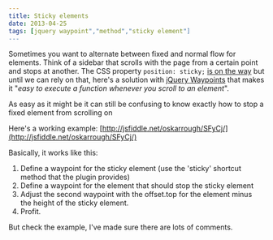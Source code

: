 ```yaml
---
title: Sticky elements
date: 2013-04-25
tags: [jquery waypoint","method","sticky element"]
---
```


Sometimes you want to alternate between fixed and normal flow for elements. Think of a sidebar that scrolls with the page from a certain point and stops at another. The CSS property `position: sticky;` [is on the way](http://updates.html5rocks.com/2012/08/Stick-your-landings-position-sticky-lands-in-WebKit) but until we can rely on that, here's a solution with [jQuery Waypoints](http://imakewebthings.com/jquery-waypoints/) that makes it "_easy to execute a function whenever you scroll to an element_".

<!--more-->

As easy as it might be it can still be confusing to know exactly how to stop a fixed element from scrolling on

Here's a working example: [http://jsfiddle.net/oskarrough/SFyCj/](http://jsfiddle.net/oskarrough/SFyCj/)

Basically, it works like this:

1.  <span style="line-height: 17px;">Define a waypoint for the sticky element (use the 'sticky' shortcut method that the plugin provides)</span>
2.  Define a waypoint for the element that should stop the sticky element
3.  Adjust the second waypoint with the offset.top for the element minus the height of the sticky element.
4.  Profit.

But check the example, I've made sure there are lots of comments.
